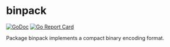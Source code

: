 # binpack

[![GoDoc](https://img.shields.io/static/v1?label=godoc&message=reference&color=blue)](https://pkg.go.dev/github.com/creachadair/binpack)
[![Go Report Card](https://goreportcard.com/badge/github.com/creachadair/binpack)](https://goreportcard.com/report/github.com/creachadair/binpack)

Package binpack implements a compact binary encoding format.
